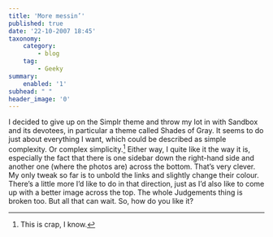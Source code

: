 ```yaml
---
title: 'More messin’'
published: true
date: '22-10-2007 18:45'
taxonomy:
    category:
        - blog
    tag:
        - Geeky
summary:
    enabled: '1'
subhead: " "
header_image: '0'
---
```


I decided to give up on the Simplr theme and throw my lot in with Sandbox and its devotees, in particular a theme called Shades of Gray. It seems to do just about everything I want, which could be described as simple complexity. Or complex simplicity.[^fn1] Either way, I quite like it the way it is, especially the fact that there is one sidebar down the right-hand side and another one (where the photos are) across the bottom. That’s very clever. My only tweak so far is to unbold the links and slightly change their colour. There’s a little more I’d like to do in that direction, just as I’d also like to come up with a better image across the top. The whole Judgements thing is broken too. But all that can wait. So, how do you like it?

[^fn1]: This is crap, I know. 
